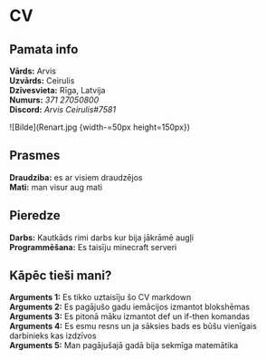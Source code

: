 # **CV**  
## **Pamata info**
  
**Vārds:** Arvis  
**Uzvārds:** Ceirulis  
**Dzīvesvieta:** Rīga, Latvija  
**Numurs:** *371 27050800*  
**Discord:** *Arvis Ceirulis#7581*
  
![Bilde](Renart.jpg {width-=50px height=150px})
  
  
## **Prasmes**  
**Draudziba:** es ar visiem draudzējos  
**Mati:** man visur aug mati  
  
## **Pieredze**  
**Darbs:** Kautkāds rimi darbs kur bija jākrāmē augļi  
**Programmēšana:** Es taisīju minecraft serveri 
   
## **Kāpēc tieši mani?**  
**Arguments 1:** Es tikko uztaisīju šo CV markdown  
**Arguments 2:** Es pagājušo gadu iemācijos izmantot blokshēmas  
**Arguments 3:** Es pitonā māku izmantot def un if-then komandas  
**Arguments 4:** Es esmu resns un ja sāksies bads es būšu vienīgais darbinieks kas izdzīvos  
**Arguments 5:** Man pagājušajā gadā bija sekmīga matemātika  
